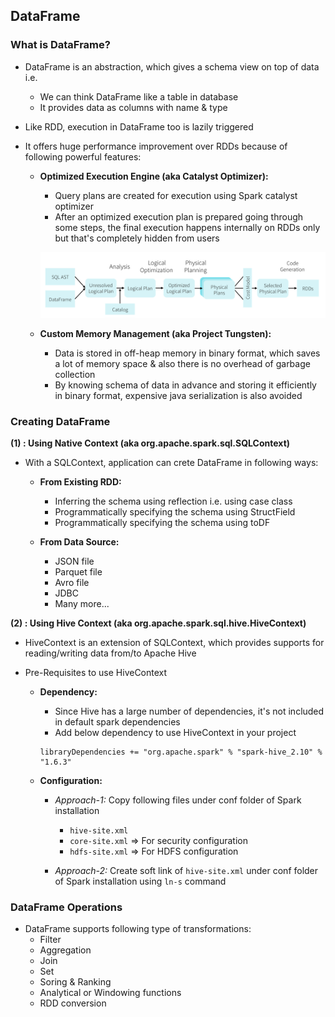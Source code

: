 ## DataFrame

### What is DataFrame?
* DataFrame is an abstraction, which gives a schema view on top of data i.e.
  * We can think DataFrame like a table in database
  * It provides data as columns with name & type
* Like RDD, execution in DataFrame too is lazily triggered
* It offers huge performance improvement over RDDs because of following powerful features:
  
  * **Optimized Execution Engine (aka Catalyst Optimizer):**
    * Query plans are created for execution using Spark catalyst optimizer
    * After an optimized execution plan is prepared going through some steps, the final execution happens internally on RDDs only but that's completely hidden from users
    
    ![Alt text](images/spark-sql-catalyst-optimizer-model.png?raw=true "Spark SQL - Catalyst Optimizer")
    
  * **Custom Memory Management (aka Project Tungsten):**
    * Data is stored in off-heap memory in binary format, which saves a lot of memory space & also there is no overhead of garbage collection
    * By knowing schema of data in advance and storing it efficiently in binary format, expensive java serialization is also avoided

### Creating DataFrame
**(1) : Using Native Context (aka org.apache.spark.sql.SQLContext)**
* With a SQLContext, application can crete DataFrame in following ways:
  
  * **From Existing RDD:**
    * Inferring the schema using reflection i.e. using case class
    * Programmatically specifying the schema using StructField
    * Programmatically specifying the schema using toDF
    
  * **From Data Source:**
    * JSON file
    * Parquet file
    * Avro file
    * JDBC
    * Many more...
    
**(2) : Using Hive Context (aka org.apache.spark.sql.hive.HiveContext)**
* HiveContext is an extension of SQLContext, which provides supports for reading/writing data from/to Apache Hive
* Pre-Requisites to use HiveContext
  
  * **Dependency:**
    * Since Hive has a large number of dependencies, it's not included in default spark dependencies
    * Add below dependency to use HiveContext in your project
    
    ~~~
    libraryDependencies += "org.apache.spark" % "spark-hive_2.10" % "1.6.3"
    ~~~
  
  * **Configuration:** 
    * _Approach-1:_ Copy following files under conf folder of Spark installation
      * `hive-site.xml`
      * `core-site.xml` => For security configuration
      * `hdfs-site.xml` => For HDFS configuration
    
    * _Approach-2:_ Create soft link of `hive-site.xml` under conf folder of Spark installation using `ln-s` command
    
### DataFrame Operations
* DataFrame supports following type of transformations:
  * Filter
  * Aggregation
  * Join
  * Set
  * Soring & Ranking
  * Analytical or Windowing functions
  * RDD conversion
  